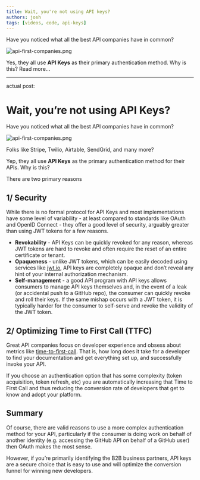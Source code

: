 ```yaml
---
title: Wait, you're not using API keys?
authors: josh
tags: [videos, code, api-keys]
---
```


Have you noticed what all the best API companies have in common?

![api-first-companies.png](Wait,%20you%E2%80%99re%20not%20using%20API%20Keys%209796396cb1ed4fa4a2f84ab3063c3ad0/api-first-companies.png)

Yes, they all use **API Keys** as their primary authentication method. Why is this? Read more...

---

actual post:

# Wait, you’re not using API Keys?

Have you noticed what all the best API companies have in common?

![api-first-companies.png](Wait,%20you%E2%80%99re%20not%20using%20API%20Keys%209796396cb1ed4fa4a2f84ab3063c3ad0/api-first-companies.png)

Folks like Stripe, Twilio, Airtable, SendGrid, and many more?

Yep, they all use **API Keys** as the primary authentication method for their APIs. Why is this?

There are two primary reasons

## 1/ Security

While there is no formal protocol for API Keys and most implementations have some level of variability - at least compared to standards like OAuth and OpenID Connect - they offer a good level of security, arguably greater than using JWT tokens for a few reasons.

- **Revokability** - API Keys can be quickly revoked for any reason, whereas JWT tokens are hard to revoke and often require the reset of an entire certificate or tenant.
- **Opaqueness** - unlike JWT tokens, which can be easily decoded using services like [jwt.io](http://jwt.io), API keys are completely opaque and don’t reveal any hint of your internal authorization mechanism.
- **Self-management** - a good API program with API keys allows consumers to manage API keys themselves and, in the event of a leak (or accidental push to a GitHub repo), the consumer can quickly revoke and roll their keys. If the same mishap occurs with a JWT token, it is typically harder for the consumer to self-serve and revoke the validity of the JWT token.

## 2/ Optimizing Time to First Call (TTFC)

Great API companies focus on developer experience and obsess about metrics like [time-to-first-call](https://medium.com/better-practices/the-most-important-api-metric-is-time-to-first-call-62ac3959de44). That is, how long does it take for a developer to find your documentation and get everything set up, and successfully invoke your API.

If you choose an authentication option that has some complexity (token acquisition, token refresh, etc) you are automatically increasing that Time to First Call and thus reducing the conversion rate of developers that get to know and adopt your platform.

## Summary

Of course, there are valid reasons to use a more complex authentication method for your API, particularly if the consumer is doing work on behalf of another identity (e.g. accessing the GitHub API on behalf of a GitHub user) then OAuth makes the most sense.

However, if you’re primarily identifying the B2B business partners, API keys are a secure choice that is easy to use and will optimize the conversion funnel for winning new developers.
